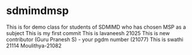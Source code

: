 # sdmimdmsp
This is for demo class for students of SDMIMD who has chosen MSP as a subject
This is my first commit 
This is lavaneesh 21025
This is new contributor (Guru Pranesh S) - your pgdm number (21077) 
This  is swathi 21114
Moulithya-21082

